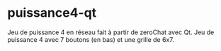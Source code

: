 # puissance4-qt
Jeu de puissance 4 en réseau fait à partir de zeroChat avec Qt.
Jeu de puissance 4 avec 7 boutons (en bas) et une grille de 6x7.
